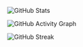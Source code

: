 ![GitHub Stats](https://github-readme-stats.vercel.app/api?username=n1sarga&show_icons=true&theme=radical)

![GitHub Activity Graph](https://github-readme-activity-graph.vercel.app/graph?username=n1sarga&theme=github-dark)

![GitHub Streak](https://github-readme-streak-stats.herokuapp.com/?user=n1sarga&theme=dark)
